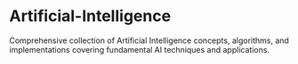 # Artificial-Intelligence

Comprehensive collection of Artificial Intelligence concepts, algorithms, and implementations covering fundamental AI techniques and applications.
